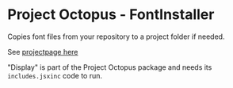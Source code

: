 # Project Octopus - FontInstaller

Copies font files from your repository to a project folder if needed.

See [projectpage here](https://www.project-octopus.net/en/script-install-fonts/)

"Display" is part of the Project Octopus package and needs its `includes.jsxinc` code to run.